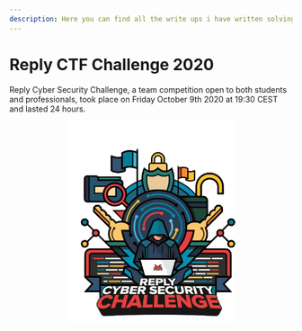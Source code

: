 ```yaml
---
description: Here you can find all the write ups i have written solving some of the Reply CTF Challenge 2020 challenges.
---
```


# Reply CTF Challenge 2020

Reply Cyber Security Challenge, a team competition open to both students and professionals, took place on Friday October 9th 2020 at 19:30 CEST and lasted 24 hours.

<p align="center">
  <img width="300px" alt="Reply CTF Challenge 2020 logo" src="/assets/images/CTFs/Reply_CTF_Challenge 2020/replyctf-logo.png">
</p>
